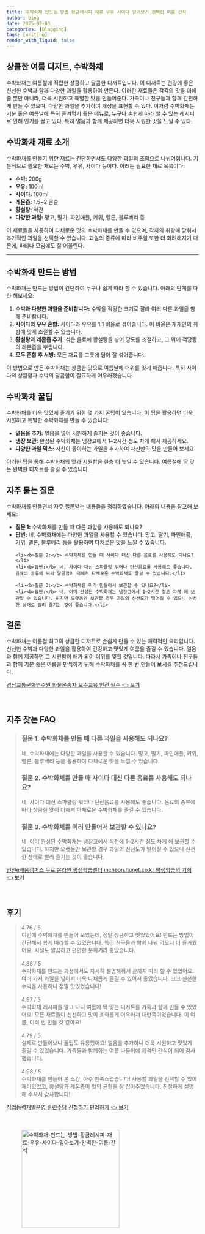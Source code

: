 ```yaml
---
title: 수박화채 만드는 방법 황금레시피 재료 우유 사이다 알아보기 완벽한 여름 간식
author: bing
date: 2025-02-03
categories: [Blogging]
tags: [writing]
render_with_liquid: false
---
```



<h2 id='수박화채 소개'>상큼한 여름 디저트, 수박화채</h2>

<p>수박화채는 여름철에 적합한 상큼하고 달콤한 디저트입니다. 이 디저트는 건강에 좋은 신선한 수박과 함께 다양한 과일을 활용하여 만든다. 이러한 재료들은 각각의 맛을 더해줄 뿐만 아니라, 더욱 시원하고 특별한 맛을 만들어준다. 가족이나 친구들과 함께 간편하게 만들 수 있으며, 다양한 과일을 추가하여 개성을 표현할 수 있다. 이처럼 수박화채는 기분 좋은 여름날에 특히 즐겨먹기 좋은 메뉴로, 누구나 손쉽게 따라 할 수 있는 레시피로 인해 인기를 끌고 있다. 특히 얼음과 함께 제공하면 더욱 시원한 맛을 느낄 수 있다.</p>

<h2 id='수박화채 재료'>수박화채 재료 소개</h2>

<p>수박화채를 만들기 위한 재료는 간단하면서도 다양한 과일의 조합으로 나뉘어집니다. 기본적으로 필요한 재료는 수박, 우유, 사이다 등이다. 아래는 필요한 재료 목록이다:</p>

<ul>
    <li><b>수박:</b> 200g</li>
    <li><b>우유:</b> 100ml</li>
    <li><b>사이다:</b> 100ml</li>
    <li><b>레몬즙:</b> 1.5~2 큰술</li>
    <li><b>황설탕:</b> 약간</li>
    <li><b>다양한 과일:</b> 망고, 딸기, 파인애플, 키위, 멜론, 블루베리 등</li>
</ul>

<p>이 재료들을 사용하여 다채로운 맛의 수박화채를 만들 수 있으며, 각자의 취향에 맞춰서 추가적인 과일을 선택할 수 있습니다. 과일의 종류에 따라 비주얼 또한 더 화려해지기 때문에, 파티나 모임에도 잘 어울린다.</p>

<hr />

<h2 id='수박화채 만들기'>수박화채 만드는 방법</h2>

<p>수박화채는 만드는 방법이 간단하여 누구나 쉽게 따라 할 수 있습니다. 아래의 단계를 따라 해보세요:</p>

<ol>
    <li><b>수박과 다양한 과일을 준비합니다:</b> 수박을 적당한 크기로 잘라 여러 다른 과일을 함께 준비합니다.</li>
    <li><b>사이다와 우유 혼합:</b> 사이다와 우유를 1:1 비율로 섞어줍니다. 이 비율은 개개인의 취향에 맞게 조절할 수 있습니다.</li>
    <li><b>황설탕과 레몬즙 추가:</b> 섞은 음료에 황설탕을 넣어 당도를 조절하고, 그 위에 적당량의 레몬즙을 뿌립니다.</li>
    <li><b>모두 혼합 후 서빙:</b> 모든 재료를 그릇에 담아 잘 섞어줍니다.</li>
</ol>

<p>이 방법으로 만든 수박화채는 상큼한 맛으로 여름날에 더위를 잊게 해줍니다. 특히 사이다의 상큼함과 수박의 달콤함이 절묘하게 어우러졌습니다.</p>

<h2 id='꿀팁'>수박화채 꿀팁</h2>

<p>수박화채를 더욱 맛있게 즐기기 위한 몇 가지 꿀팁이 있습니다. 이 팁을 활용하면 더욱 시원하고 특별한 수박화채를 만들 수 있습니다:</p>

<ul>
    <li><b>얼음을 추가:</b> 얼음을 넣어 시원하게 즐기는 것이 좋습니다.</li>
    <li><b>냉장 보관:</b> 완성된 수박화채는 냉장고에서 1~2시간 정도 차게 해서 제공하세요.</li>
    <li><b>다양한 과일 믹스:</b> 자신이 좋아하는 과일을 추가하여 자신만의 맛을 만들어 보세요.</li>
</ul>

<p>이러한 팁을 통해 수박화채의 맛과 시원함을 한층 더 높일 수 있습니다. 여름철에 딱 맞는 완벽한 디저트를 즐길 수 있습니다.</p>

<h2 id='자주 묻는 질문'>자주 묻는 질문</h2>

<p>수박화채를 만들면서 자주 질문받는 내용들을 정리하였습니다. 아래의 내용을 참고해 보세요:</p>

<ul>
    <li><b>질문 1:</b> 수박화채를 만들 때 다른 과일을 사용해도 되나요?</li>
    <li><b>답변:</b> 네, 수박화채에는 다양한 과일을 사용할 수 있습니다. 망고, 딸기, 파인애플, 키위, 멜론, 블루베리 등을 활용하여 다채로운 맛을 느낄 수 있습니다.</li>

    <li><b>질문 2:</b> 수박화채를 만들 때 사이다 대신 다른 음료를 사용해도 되나요?</li>
    <li><b>답변:</b> 네, 사이다 대신 스파클링 워터나 탄산음료를 사용해도 좋습니다. 음료의 종류에 따라 달콤함이 더해져 다채로운 수박화채를 즐길 수 있습니다.</li>

    <li><b>질문 3:</b> 수박화채를 미리 만들어서 보관할 수 있나요?</li>
    <li><b>답변:</b> 네, 이미 완성된 수박화채는 냉장고에서 1~2시간 정도 차게 해 보관할 수 있습니다. 하지만 오랫동안 보관할 경우 과일의 신선도가 떨어질 수 있으니 신선한 상태로 빨리 즐기는 것이 좋습니다.</li>
</ul>

<h2 id='마무리'>결론</h2>

<p>수박화채는 여름철 최고의 상큼한 디저트로 손쉽게 만들 수 있는 매력적인 요리입니다. 신선한 수박과 다양한 과일을 활용하여 건강하고 맛있게 여름을 즐길 수 있습니다. 얼음과 함께 제공하면 그 시원함이 배가 되어 더위를 잊힐 것입니다. 따라서 가족이나 친구들과 함께 기분 좋은 여름을 만끽하기 위해 수박화채를 꼭 한 번 만들어 보시길 추천드립니다.</p>


<p><a class="click-button" title="경남교통문화연수원 화물운송자 보수교육 안전 필수" href="https://afficreate.github.io/posts/%EA%B2%BD%EB%82%A8%EA%B5%90%ED%86%B5%EB%AC%B8%ED%99%94%EC%97%B0%EC%88%98%EC%9B%90-%ED%99%94%EB%AC%BC%EC%9A%B4%EC%86%A1%EC%9E%90-%EB%B3%B4%EC%88%98%EA%B5%90%EC%9C%A1-%EC%95%88%EC%A0%84-%ED%95%84%EC%88%98/" rel="dofollow">경남교통문화연수원 화물운송자 보수교육 안전 필수 👈 보기</a></p><br>
<h2 id='자주_찾는_FAQ'>자주 찾는 FAQ</h2>
<div itemscope="" itemtype="https://schema.org/FAQPage"> 
<blockquote> 
<div itemscope="" itemprop="mainEntity" itemtype="https://schema.org/Question"> 
<h3 itemprop="name">질문 1. 수박화채를 만들 때 다른 과일을 사용해도 되나요?</h3> 
<div itemscope="" itemprop="acceptedAnswer" itemtype="https://schema.org/Answer"> 
<span itemprop="text"> 
<p>네, 수박화채에는 다양한 과일을 사용할 수 있습니다. 망고, 딸기, 파인애플, 키위, 멜론, 블루베리 등을 활용하여 다채로운 맛을 느낄 수 있습니다.</p> 
</span> 
</div> 
</div> 

<div itemscope="" itemprop="mainEntity" itemtype="https://schema.org/Question"> 
<h3 itemprop="name">질문 2. 수박화채를 만들 때 사이다 대신 다른 음료를 사용해도 되나요?</h3> 
<div itemscope="" itemprop="acceptedAnswer" itemtype="https://schema.org/Answer"> 
<span itemprop="text"> 
<p>네, 사이다 대신 스파클링 워터나 탄산음료를 사용해도 좋습니다. 음료의 종류에 따라 상큼한 맛이 더해져 다채로운 수박화채를 즐길 수 있습니다.</p> 
</span> 
</div> 
</div> 

<div itemscope="" itemprop="mainEntity" itemtype="https://schema.org/Question"> 
<h3 itemprop="name">질문 3. 수박화채를 미리 만들어서 보관할 수 있나요?</h3> 
<div itemscope="" itemprop="acceptedAnswer" itemtype="https://schema.org/Answer"> 
<span itemprop="text"> 
<p>네, 이미 완성된 수박화채는 냉장고에서 식전에 1~2시간 정도 차게 해 보관할 수 있습니다. 하지만 오랫동안 보관할 경우 과일의 신선도가 떨어질 수 있으니 신선한 상태로 빨리 즐기는 것이 좋습니다.</p> 
</span> 
</div> 
</div> 
</blockquote> 
</div>
<p><a class="click-button" title="인천e배움캠퍼스 무료 온라인 평생학습센터 incheon.hunet.co.kr 평생학습의 기회" href="https://afficreate.github.io/posts/%EC%9D%B8%EC%B2%9Ce%EB%B0%B0%EC%9B%80%EC%BA%A0%ED%8D%BC%EC%8A%A4-%EB%AC%B4%EB%A3%8C-%EC%98%A8%EB%9D%BC%EC%9D%B8-%ED%8F%89%EC%83%9D%ED%95%99%EC%8A%B5%EC%84%BC%ED%84%B0-incheon.hunet.co.kr-%ED%8F%89%EC%83%9D%ED%95%99%EC%8A%B5%EC%9D%98-%EA%B8%B0%ED%9A%8C/" rel="dofollow">인천e배움캠퍼스 무료 온라인 평생학습센터 incheon.hunet.co.kr 평생학습의 기회 👈 보기</a></p><br>
<h2 id='후기'>후기</h2>
<div itemscope itemtype="https://schema.org/Product">
  <blockquote>
  <div itemprop="review" itemscope itemtype="https://schema.org/Review">
      <div itemprop="reviewRating" itemscope itemtype="https://schema.org/Rating"> <span itemprop="ratingValue">4.76</span> / <span itemprop="bestRating">5</span> </div>
      <span itemprop="reviewBody">이번에 수박화채를 만들어 보았는데, 정말 상큼하고 맛있었어요! 만드는 방법이 간단해서 쉽게 따라할 수 있었습니다. 특히 친구들과 함께 나눠 먹으니 더 즐거웠어요. 시설도 깔끔하고 편안한 분위기라 좋았습니다.</span>
  </div>
  <br>
  <div itemprop="review" itemscope itemtype="https://schema.org/Review">
      <div itemprop="reviewRating" itemscope itemtype="https://schema.org/Rating"> <span itemprop="ratingValue">4.88</span> / <span itemprop="bestRating">5</span> </div>
      <span itemprop="reviewBody">수박화채를 만드는 과정에서도 자세히 설명해줘서 끝까지 따라 할 수 있었어요. 여러 가지 과일을 넣어서 더욱 다채롭게 즐길 수 있어서 좋았습니다. 크고 신선한 수박을 사용하니 정말 맛있었습니다!</span>
  </div>
  <br>
  <div itemprop="review" itemscope itemtype="https://schema.org/Review">
      <div itemprop="reviewRating" itemscope itemtype="https://schema.org/Rating"> <span itemprop="ratingValue">4.97</span> / <span itemprop="bestRating">5</span> </div>
      <span itemprop="reviewBody">수박화채 레시피를 알고 나니 여름에 딱 맞는 디저트를 가족과 함께 만들 수 있었어요! 모든 재료들이 신선하고 맛이 조화롭게 어우러져 대만족이었습니다. 이 여름, 여러 번 만들 것 같아요!</span>
  </div>
  <br>
  <div itemprop="review" itemscope itemtype="https://schema.org/Review">
      <div itemprop="reviewRating" itemscope itemtype="https://schema.org/Rating"> <span itemprop="ratingValue">4.79</span> / <span itemprop="bestRating">5</span> </div>
      <span itemprop="reviewBody">실제로 만들어보니 꿀팁도 유용했어요! 얼음을 추가하니 더욱 시원하고 맛있게 즐길 수 있었습니다. 가족들과 함께하는 여름 나들이에 제격인 간식이 되어 감사했습니다.</span>
  </div>
  <br>
  <div itemprop="review" itemscope itemtype="https://schema.org/Review">
      <div itemprop="reviewRating" itemscope itemtype="https://schema.org/Rating"> <span itemprop="ratingValue">4.98</span> / <span itemprop="bestRating">5</span> </div>
      <span itemprop="reviewBody">수박화채를 만들어 본 소감, 아주 만족스럽습니다! 사용할 과일을 선택할 수 있어 재미있었고, 황설탕과 레몬즙이 맛의 균형을 잘 잡아주었습니다. 친절하게 설명해 주셔서 감사합니다!</span>
  </div>
  </blockquote>
</div>
<p><a class="click-button" title="직업능력개발운영 훈련수당 신청하기 편리하게" href="https://afficreate.github.io/posts/%EC%A7%81%EC%97%85%EB%8A%A5%EB%A0%A5%EA%B0%9C%EB%B0%9C%EC%9A%B4%EC%98%81-%ED%9B%88%EB%A0%A8%EC%88%98%EB%8B%B9-%EC%8B%A0%EC%B2%AD%ED%95%98%EA%B8%B0-%ED%8E%B8%EB%A6%AC%ED%95%98%EA%B2%8C/" rel="dofollow">직업능력개발운영 훈련수당 신청하기 편리하게 👈 보기</a></p><br>
<figure class="image"><img src="https://afficreate.github.io/assets/img/thumbnail/수박화채-만드는-방법-황금레시피-재료-우유-사이다-알아보기-완벽한-여름-간식.webp" alt="수박화채-만드는-방법-황금레시피-재료-우유-사이다-알아보기-완벽한-여름-간식" width="256" height="256"></figure>